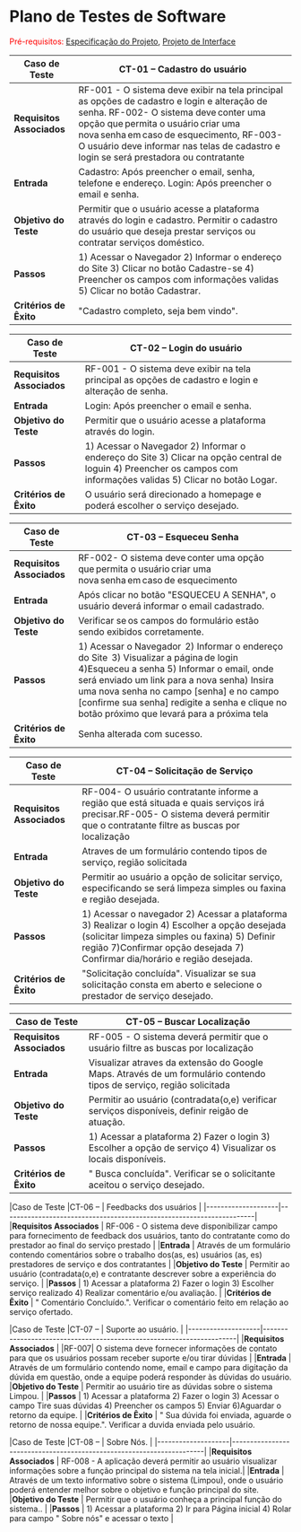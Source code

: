 # Plano de Testes de Software

<span style="color:red">Pré-requisitos: <a href="2-Especificação do Projeto.md"> Especificação do Projeto</a></span>, <a href="3-Projeto de Interface.md"> Projeto de Interface</a>

|Caso de Teste |CT-01 – Cadastro do usuário |
|--------------------|----------------------------------------------------------------------|
|**Requisitos Associados** | RF-001 - O sistema deve exibir na tela principal as opções de cadastro e login e alteração de senha. RF-002- O sistema deve conter uma opção que permita o usuário criar uma nova senha em caso de esquecimento, RF-003- O usuário deve informar nas telas de cadastro e login se será prestadora ou contratante  |
|**Entrada** | Cadastro: Após preencher o email, senha, telefone e endereço. Login: Após preencher o email e senha. |
|**Objetivo do Teste** | Permitir que o usuário acesse a plataforma através do login e cadastro. Permitir o cadastro do usuário que deseja prestar serviços ou contratar serviços doméstico.  |
|**Passos** | 1) Acessar o Navegador  2) Informar o endereço do Site  3) Clicar no botão Cadastre-se  4) Preencher os campos com informações validas 5) Clicar no botão Cadastrar. |
|**Critérios de Êxito** | "Cadastro completo, seja bem vindo". |

|Caso de Teste |CT-02 – Login do usuário |
|--------------------|----------------------------------------------------------------------|
|**Requisitos Associados** | RF-001 - O sistema deve exibir na tela principal as opções de cadastro e login e alteração de senha. |
|**Entrada** | Login: Após preencher o email e senha. |
|**Objetivo do Teste** | Permitir que o usuário acesse a plataforma através do login. |
|**Passos** | 1) Acessar o Navegador  2) Informar o endereço do Site  3) Clicar na opção central de loguin  4) Preencher os campos com informações validas 5) Clicar no botão Logar. |
|**Critérios de Êxito** | O usuário será direcionado a homepage e poderá escolher o serviço desejado. |

|Caso de Teste |CT-03 – Esqueceu Senha  |
|--------------------|----------------------------------------------------------------------|
|**Requisitos Associados** |RF-002- O sistema deve conter uma opção que permita o usuário criar uma nova senha em caso de esquecimento
|**Entrada** | Após clicar no botão "ESQUECEU A SENHA", o usuário deverá informar o email cadastrado. |
|**Objetivo do Teste** | Verificar se os campos do formulário estão sendo exibidos corretamente.  |
|**Passos** |1) Acessar o Navegador  2) Informar o endereço do Site  3) Visualizar a página de login  4)Esqueceu a senha 5) Informar o email, onde será enviado um link para a nova senha) Insira uma nova senha no campo [senha] e no campo [confirme sua senha] redigite a senha e clique no botão próximo que levará para a próxima tela |
|**Critérios de Êxito** | Senha alterada com sucesso. |

|Caso de Teste |CT-04 – Solicitação de Serviço |
|--------------------|----------------------------------------------------------------------|
|**Requisitos Associados** | RF-004-  O usuário contratante informe a região que está situada e quais serviços irá precisar.RF-005- O sistema deverá permitir que o contratante filtre as buscas por localização |
**Entrada** | Atraves de um formulário contendo tipos de serviço, região solicitada|
|**Objetivo do Teste** | Permitir ao usuário a opção de solicitar serviço, especificando se será limpeza simples ou faxina e região desejada. |
|**Passos** | 1) Acessar o navegador 2) Acessar a plataforma 3) Realizar o login 4) Escolher a opção desejada (solicitar limpeza simples ou faxina) 5) Definir região 7)Confirmar opção desejada 7) Confirmar dia/horário e região desejada.   |
|**Critérios de Êxito** | "Solicitação concluída". Visualizar se sua solicitação consta em aberto e selecione o prestador de serviço desejado. |

|Caso de Teste |CT-05 – Buscar Localização |
|--------------------|----------------------------------------------------------------------|
|**Requisitos Associados** | RF-005 - O sistema deverá permitir que o usuário filtre as buscas por localização |
|**Entrada** | Visualizar atraves da extensão do Google Maps. Através de um formulário contendo tipos de serviço, região solicitada |
|**Objetivo do Teste** | Permitir ao usuário (contradata(o,e) verificar serviços disponíveis, definir reigão de atuação.  |
|**Passos** | 1) Acessar a plataforma 2) Fazer o login 3) Escolher a opção de serviço 4) Visualizar os locais disponíveis.  |
|**Critérios de Êxito** | " Busca concluída". Verificar se o solicitante aceitou o serviço desejado. 

|Caso de Teste |CT-06 –  | Feedbacks dos usuários |
|--------------------|----------------------------------------------------------------------|
|**Requisitos Associados** | RF-006 - O sistema deve disponibilizar campo para fornecimento de feedback dos usuários, tanto do contratante como do prestador ao final do serviço prestado |
|**Entrada** |  Através de um formulário contendo comentários sobre o trabalho dos(as, es) usuários (as, es) prestadores de serviço e dos contratantes |
|**Objetivo do Teste** | Permitir ao usuário (contradata(o,e) e contratante descrever sobre a experiência do serviço.  |
|**Passos** | 1) Acessar a plataforma 2) Fazer o login 3) Escolher serviço realizado 4) Realizar comentário e/ou avaliação.  |
|**Critérios de Êxito** | " Comentário Concluído.". Verificar o comentário feito em relação ao serviço ofertado. 

|Caso de Teste |CT-07 –  | Suporte ao usuário. |
|--------------------|----------------------------------------------------------------------|
|**Requisitos Associados** | |RF-007| O sistema deve fornecer informações de contato para que os usuários possam receber suporte e/ou tirar dúvidas |
|**Entrada** |  Através de um formulário contendo nome, email e campo para digitação da dúvida em questão, onde a equipe poderá responder às dúvidas do usuário. 
|**Objetivo do Teste** | Permitir ao usuário tire as dúvidas sobre o sistema Limpou.  |
|**Passos** | 1) Acessar a plataforma 2) Fazer o login 3) Acessar o campo Tire suas dúvidas 4) Preencher os campos 5) Enviar 6)Aguardar o retorno da equipe.  |
|**Critérios de Êxito** | " Sua dúvida foi enviada, aguarde o retorno de nossa equipe.". Verificar a duvida enviada pelo usuário.

|Caso de Teste |CT-08 –  | Sobre Nós. |
|--------------------|----------------------------------------------------------------------|
|**Requisitos Associados** | RF-008 - A aplicação deverá permitir ao usuário visualizar informações sobre a função principal do sistema na tela inicial.|
|**Entrada** |  Através de um texto informativo sobre o sistema (Limpou), onde o usuário poderá entender melhor sobre o objetivo e função principal do site. 
|**Objetivo do Teste** | Permitir que o usuário conheça a principal função do sistema..  |
|**Passos** | 1) Acessar a plataforma 2) Ir para Página inicial 4) Rolar para campo " Sobre nós" e acessar o texto  |





